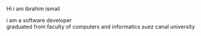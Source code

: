    Hi i am ibrahim ismail  
   
i am a software developer   
graduated from faculty of computers and informatics  suez canal university

